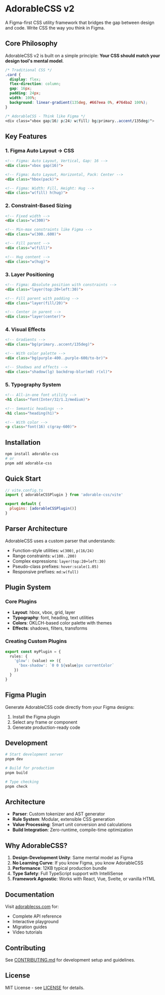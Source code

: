 # AdorableCSS v2

A Figma-first CSS utility framework that bridges the gap between design and code. Write CSS the way you think in Figma.

## Core Philosophy

AdorableCSS v2 is built on a simple principle: **Your CSS should match your design tool's mental model**. 

```css
/* Traditional CSS */
.card {
  display: flex;
  flex-direction: column;
  gap: 16px;
  padding: 24px;
  width: 100%;
  background: linear-gradient(135deg, #667eea 0%, #764ba2 100%);
}

/* AdorableCSS - Think like Figma */
<div class="vbox gap(16) p(24) w(fill) bg(primary..accent/135deg)">
```

## Key Features

### 1. Figma Auto Layout → CSS
```html
<!-- Figma: Auto Layout, Vertical, Gap: 16 -->
<div class="vbox gap(16)">

<!-- Figma: Auto Layout, Horizontal, Pack: Center -->
<div class="hbox(pack)">

<!-- Figma: Width: Fill, Height: Hug -->
<div class="w(fill) h(hug)">
```

### 2. Constraint-Based Sizing
```html
<!-- Fixed width -->
<div class="w(300)">

<!-- Min-max constraints like Figma -->
<div class="w(300..600)">

<!-- Fill parent -->
<div class="w(fill)">

<!-- Hug content -->
<div class="w(hug)">
```

### 3. Layer Positioning
```html
<!-- Figma: Absolute position with constraints -->
<div class="layer(top:20+left:30)">

<!-- Fill parent with padding -->
<div class="layer(fill/20)">

<!-- Center in parent -->
<div class="layer(center)">
```

### 4. Visual Effects
```html
<!-- Gradients -->
<div class="bg(primary..accent/135deg)">

<!-- With color palette -->
<div class="bg(purple-400..purple-600/to-br)">

<!-- Shadows and effects -->
<div class="shadow(lg) backdrop-blur(md) r(xl)">
```

### 5. Typography System
```html
<!-- All-in-one font utility -->
<h1 class="font(Inter/32/1.2/medium)">

<!-- Semantic headings -->
<h1 class="heading(h1)">

<!-- With color -->
<p class="font(16) c(gray-600)">
```

## Installation

```bash
npm install adorable-css
# or
pnpm add adorable-css
```

## Quick Start

```javascript
// vite.config.ts
import { adorableCSSPlugin } from 'adorable-css/vite'

export default {
  plugins: [adorableCSSPlugin()]
}
```

## Parser Architecture

AdorableCSS uses a custom parser that understands:
- Function-style utilities: `w(300)`, `p(16/24)`
- Range constraints: `w(100..200)`
- Complex expressions: `layer(top:20+left:30)`
- Pseudo-class prefixes: `hover:scale(1.05)`
- Responsive prefixes: `md:w(full)`

## Plugin System

### Core Plugins
- **Layout**: hbox, vbox, grid, layer
- **Typography**: font, heading, text utilities
- **Colors**: OKLCH-based color palette with themes
- **Effects**: shadows, filters, transforms

### Creating Custom Plugins
```typescript
export const myPlugin = {
  rules: {
    'glow': (value) => ({
      'box-shadow': `0 0 ${value}px currentColor`
    })
  }
}
```

## Figma Plugin

Generate AdorableCSS code directly from your Figma designs:
1. Install the Figma plugin
2. Select any frame or component
3. Generate production-ready code

## Development

```bash
# Start development server
pnpm dev

# Build for production
pnpm build

# Type checking
pnpm check
```

## Architecture

- **Parser**: Custom tokenizer and AST generator
- **Rule System**: Modular, extensible CSS generation
- **Value Processing**: Smart unit conversion and calculations
- **Build Integration**: Zero-runtime, compile-time optimization

## Why AdorableCSS?

1. **Design-Development Unity**: Same mental model as Figma
2. **No Learning Curve**: If you know Figma, you know AdorableCSS
3. **Performance**: 12KB typical production bundle
4. **Type Safety**: Full TypeScript support with IntelliSense
5. **Framework Agnostic**: Works with React, Vue, Svelte, or vanilla HTML

## Documentation

Visit [adorablecss.com](https://adorablecss.com) for:
- Complete API reference
- Interactive playground
- Migration guides
- Video tutorials

## Contributing

See [CONTRIBUTING.md](./CONTRIBUTING.md) for development setup and guidelines.

## License

MIT License - see [LICENSE](./LICENSE) for details.